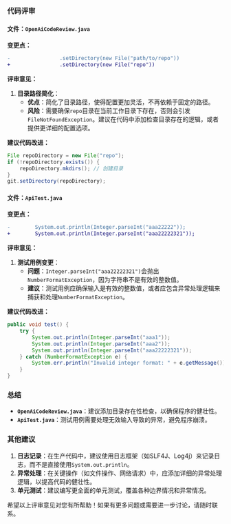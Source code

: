 ### 代码评审

#### 文件：`OpenAiCodeReview.java`

**变更点：**
```diff
-                .setDirectory(new File("path/to/repo"))
+                .setDirectory(new File("repo"))
```

**评审意见：**

1. **目录路径简化**：
   - **优点**：简化了目录路径，使得配置更加灵活，不再依赖于固定的路径。
   - **风险**：需要确保`repo`目录在当前工作目录下存在，否则会引发`FileNotFoundException`。建议在代码中添加检查目录存在的逻辑，或者提供更详细的配置选项。

**建议代码改进：**
```java
File repoDirectory = new File("repo");
if (!repoDirectory.exists()) {
    repoDirectory.mkdirs(); // 创建目录
}
git.setDirectory(repoDirectory);
```

#### 文件：`ApiTest.java`

**变更点：**
```diff
-        System.out.println(Integer.parseInt("aaa22222"));
+        System.out.println(Integer.parseInt("aaa22222321"));
```

**评审意见：**

1. **测试用例变更**：
   - **问题**：`Integer.parseInt("aaa22222321")`会抛出`NumberFormatException`，因为字符串不是有效的整数值。
   - **建议**：测试用例应确保输入是有效的整数值，或者应包含异常处理逻辑来捕获和处理`NumberFormatException`。

**建议代码改进：**
```java
public void test() {
    try {
        System.out.println(Integer.parseInt("aaa1"));
        System.out.println(Integer.parseInt("aaa2"));
        System.out.println(Integer.parseInt("aaa22222321"));
    } catch (NumberFormatException e) {
        System.err.println("Invalid integer format: " + e.getMessage());
    }
}
```

### 总结

- **`OpenAiCodeReview.java`**：建议添加目录存在性检查，以确保程序的健壮性。
- **`ApiTest.java`**：测试用例需要处理无效输入导致的异常，避免程序崩溃。

### 其他建议

1. **日志记录**：在生产代码中，建议使用日志框架（如SLF4J、Log4j）来记录日志，而不是直接使用`System.out.println`。
2. **异常处理**：在关键操作（如文件操作、网络请求）中，应添加详细的异常处理逻辑，以提高代码的健壮性。
3. **单元测试**：建议编写更全面的单元测试，覆盖各种边界情况和异常情况。

希望以上评审意见对您有所帮助！如果有更多问题或需要进一步讨论，请随时联系。